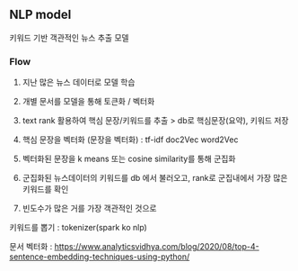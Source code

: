 ## NLP model

키워드 기반 객관적인 뉴스 추출 모델

### Flow

1. 지난 많은 뉴스 데이터로 모델 학습

2. 개별 문서를 모델을 통해 토큰화 / 벡터화

3. text rank 활용하여 핵심 문장/키워드를 추출 > db로 핵심문장(요약), 키워드 저장

4. 핵심 문장을 벡터화 (문장을 벡터화) : tf-idf doc2Vec word2Vec

5. 벡터화된 문장을 k means 또는 cosine similarity를 통해 군집화

6. 군집화된 뉴스데이터의 키워드를 db 에서 불러오고, rank로 군집내에서 가장 많은 키워드를 확인

7. 빈도수가 많은 거를 가장 객관적인 것으로

키워드를 뽑기 : tokenizer(spark ko nlp)

문서 벡터화 : https://www.analyticsvidhya.com/blog/2020/08/top-4-sentence-embedding-techniques-using-python/
